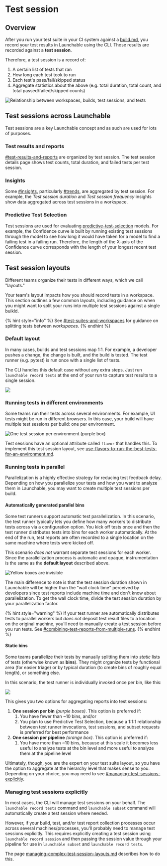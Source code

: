# Test session

## Overview

After you run your test suite in your CI system against a [build.md](build.md "mention"), you record your test results in Launchable using the CLI. Those results are recorded against a **test session**.

Therefore, a test session is a record of:

1. A certain list of tests that ran
2. How long each test took to run
3. Each test's pass/fail/skipped status
4. Aggregate statistics about the above (e.g. total duration, total count, and total passed/failed/skipped counts)

![Relationship between workspaces, builds, test sessions, and tests](<../.gitbook/assets/Object model June 2022@2x.png>)

## Test sessions across Launchable

Test sessions are a key Launchable concept and as such are used for lots of purposes.

### Test results and reports

[#test-results-and-reports](../#test-results-and-reports "mention") are organized by test session. The test session details page shows test counts, total duration, and failed tests per test session.

### Insights

Some [#insights](../#insights "mention"), particularly [#trends](../#trends "mention"), are aggregated by test session. For example, the _Test session duration_ and _Test session frequency_ insights show data aggregated across test sessions in a workspace.

### Predictive Test Selection

Test sessions are used for evaluating [predictive-test-selection](../features/predictive-test-selection/ "mention") models. For example, the Confidence curve is built by running existing test sessions through the model to see how long it would have taken for a model to find a failing test in a failing run. Therefore, the length of the X-axis of the Confidence curve corresponds with the length of your longest recent test session.

## Test session layouts

Different teams organize their tests in different ways, which we call "layouts."

Your team's layout impacts how you should record tests in a workspace. This section outlines a few common layouts, including guidance on when you might want to split your runs into multiple test sessions against a single buikld.

{% hint style="info" %}
See [#test-suites-and-workspaces](workspace.md#test-suites-and-workspaces "mention") for guidance on splitting tests between _workspaces_.
{% endhint %}

### Default layout

In many cases, builds and test sessions map 1:1. For example, a developer pushes a change, the change is built, and the build is tested. The test runner (e.g. pytest) is run once with a single list of tests.

The CLI handles this default case without any extra steps. Just run `launchable record tests` at the end of your run to capture test results to a single session.

![](<../.gitbook/assets/Test session definition@2x.png>)

### Running tests in different environments

Some teams run their tests across several environments. For example, UI tests might be run in different browsers. In this case, your build will have multiple test sessions per build: one per environment.

![One test session per environment (purple box)](<../.gitbook/assets/Test session definition@2x (3).png>)

Test sessions have an optional attribute called `flavor` that handles this. To implement this test session layout, see [use-flavors-to-run-the-best-tests-for-an-environment.md](../sending-data-to-launchable/use-flavors-to-run-the-best-tests-for-an-environment.md "mention").

### Running tests in parallel

Parallelization is a highly effective strategy for reducing test feedback delay. Depending on how you parallelize your tests and how you want to analyze them in Launchable, you may want to create multiple test sessions per build.

#### Automatically generated parallel bins

Some test runners support automatic test parallelization. In this scenario, the test runner typically lets you define how many workers to distribute tests across via a configuration option. You kick off tests once and then the test runner distributes tests into bins for each worker automatically. At the end of the run, test reports are often recorded to a single location on the same machine where tests were kicked off.

This scenario _does not_ warrant separate test sessions for each worker. Since the parallelization process is automatic and opaque, instrumentation is the same as the **default layout** described above.

![Yellow boxes are invisible](<../.gitbook/assets/Test session definition@2x (1).png>)

The main difference to note is that the test session duration shown in Launchable will be higher than the "wall clock time" perceived by developers since test reports include machine time and don't know about parallelization. To get the wall clock time, divide the test session duration by your parallelization factor.

{% hint style="warning" %}
If your test runner are automatically distributes tests to parallel workers but _does not_ deposit test result files to a location on the original machine, you'll need to manually create a test session before you run tests. See [#combining-test-reports-from-multiple-runs](../sending-data-to-launchable/managing-complex-test-session-layouts.md#combining-test-reports-from-multiple-runs "mention").
{% endhint %}

#### Static bins

Some teams parallelize their tests by manually splitting them into _static_ lists of tests (otherwise known as **bins**). They might organize tests by functional area (for easier triage) or by typical duration (to create bins of roughly equal length), or something else.

In this scenario, the test runner is individually invoked once per bin, like this:

![](<../.gitbook/assets/Test session definition@2x (2).png>)

This gives you two options for aggregating reports into test sessions:

1. **One session per bin** _(purple boxes)_. This option is preferred if:
   1. You have fewer than \~10 bins, and/or
   2. You plan to use Predictive Test Selection, because a 1:1:1 relationship between test runner invocations, test sessions, and subset requests is preferred for best performance
2. **One session per pipeline** _(orange box)_. This option is preferred if:
   1. You have more than \~10 bins, because at this scale it becomes less useful to analyze tests at the bin level and more useful to analyze them at the pipeline level

Ultimately, though, you are the expert on your test suite layout, so you have the option to aggregate at the hierarchy level that makes sense to you. Depending on your choice, you may need to see [#managing-test-sessions-explicitly](test-session.md#managing-test-sessions-explicitly "mention").

### Managing test sessions explicitly

In most cases, the CLI will manage test sessions on your behalf. The `launchable record tests` command and `launchable subset` command will automatically create a test session where needed.

However, if your build, test, and/or test report collection processes occur across several machines/processes, you'll probably need to manage test sessions explicitly. This requires explicitly creating a test session using `launchable record session` and then passing the session value through your pipeline for use in `launchable subset` and `launchable record tests`.

The page [managing-complex-test-session-layouts.md](../sending-data-to-launchable/managing-complex-test-session-layouts.md "mention") describes how to do this.

##

